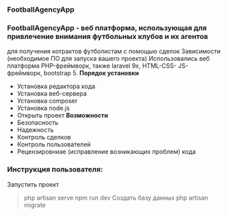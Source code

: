 ### FootballAgencyApp
###  FootballAgencyApp - веб платформа, использующая для привлечение внимания футбольных клубов и их агентов 
для получения котрактов футболистам с помощью сделок
Зависимости (необходимое ПО для запуска вашего проекта)
Использовались веб платформа PHP-фреймворк, также laravel 9x, HTML-CSS- JS-фреймворк, bootstrap 5.
**Порядок установки**
- Установка редактора кода
- Установка веб-сервера
- Установка composer
- Установка node.js
- Открыть проект
**Возможности** 
- Безопасность
- Надежность
- Контроль сделков
- Контроль пользователей
- Рецензировниае (исправление возникающих проблем) кода

### Инструкция пользователя:
Запустить проект
> php artisan serve
> npm run dev
Создать базу данных 
> php artisan migrate

 

 
